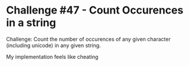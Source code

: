 # Challenge #47 - Count Occurences in a string

Challenge:
Count the number of occurences of any given character (including unicode) in any given string.

My implementation feels like cheating